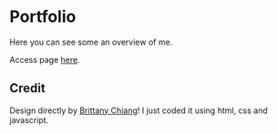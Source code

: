 ﻿# Portfolio
Here you can see some an overview of me.

Access page [here]([https://jowail.github.io/jowu_portfolio/](https://portfoliowebsite-xi-blue.vercel.app/)).



## Credit
Design directly by [Brittany Chiang](https://brittanychiang.com/)! I just coded it using html, css and javascript.
